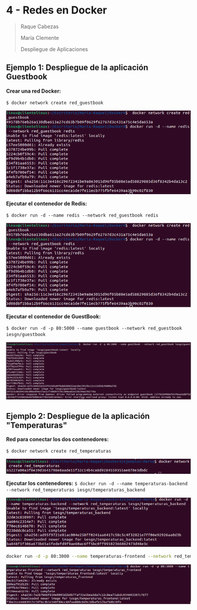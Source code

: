 # 4 - Redes en Docker

> Raque Cabezas
>
> María Clemente
>
> Despliegue de Aplicaciones

## Ejemplo 1: Despliegue de la aplicación Guestbook

**Crear una red Docker:**

`$ docker network create red_guestbook`

![](../Docker4/ejemplo1-Maria/img/image-20240209092205101.png)

**Ejecutar el contenedor de Redis:**

`$ docker run -d --name redis --network red_guestbook redis`

![](../Docker4/ejemplo1-Maria/img/image-20240209092205101.png)

**Ejecutar el contenedor de GuestBook:**

`$ docker run -d -p 80:5000 --name guestbook --network red_guestbook iesgn/guestbook`

![](../Docker4/ejemplo1-Maria/img/image-20240209092621746.png)

## Ejemplo 2: Despliegue de la aplicación "Temperaturas"

**Red para conectar los dos contenedores:**

`$ docker network create red_temperaturas`

![](../Docker4/ejemplo2-Maria/img/image-20240209095055601.png)

**Ejecutar los contenedores:**
`$ docker run -d --name temperaturas-backend --network red_temperaturas iesgn/temperaturas_backend`

![](../Docker4/ejemplo2-Maria/img/image-20240209101247504.png)



```bash
docker run -d -p 80:3000 --name temperaturas-frontend --network red_temperaturas iesgn/temperaturas_frontend
```

![](../Docker4/ejemplo2-Maria/img/image-20240209101435189.png)
